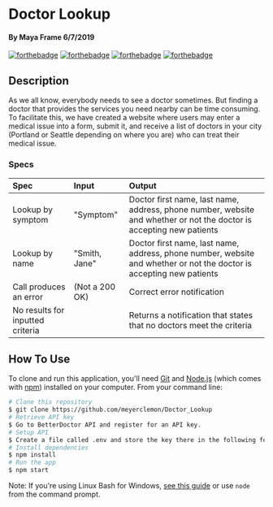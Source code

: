 # Doctor Lookup

#### By **Maya Frame** 6/7/2019
[![forthebadge](http://forthebadge.com/images/badges/made-with-javascript.svg)](http://forthebadge.com)
[![forthebadge](http://forthebadge.com/images/badges/60-percent-of-the-time-works-every-time.svg)](http://forthebadge.com)
[![forthebadge](http://forthebadge.com/images/badges/uses-css.svg)](http://forthebadge.com)
[![forthebadge](http://forthebadge.com/images/badges/uses-html.svg)](http://forthebadge.com)

## Description
As we all know, everybody needs to see a doctor sometimes. But finding a doctor that provides the services you need nearby can be time consuming. To facilitate this, we have created a website where users may enter a medical issue into a form, submit it, and receive a list of doctors in your city (Portland or Seattle depending on where you are) who can treat their medical issue.



### Specs
| Spec | Input |Output|
| :-------------     | :-------------  |:------------- |
| Lookup by symptom | "Symptom"| Doctor first name, last name, address, phone number, website and whether or not the doctor is accepting new patients|
| Lookup by name | "Smith, Jane"| Doctor first name, last name, address, phone number, website and whether or not the doctor is accepting new patients |
| Call produces an error |(Not a 200 OK)| Correct error notification|
| No results for inputted criteria |  | Returns a notification that states that no doctors meet the criteria |



## How To Use

To clone and run this application, you'll need [Git](https://git-scm.com) and [Node.js](https://nodejs.org/en/download/) (which comes with [npm](http://npmjs.com)) installed on your computer. From your command line:

```bash
# Clone this repository
$ git clone https://github.com/meyerclemon/Doctor_Lookup
# Retrieve API key
$ Go to BetterDoctor API and register for an API key.
# Setup API
$ Create a file called .env and store the key there in the following format: exports.apiKey = <YOUR API KEY HERE>
# Install dependencies
$ npm install
# Run the app
$ npm start
```

Note: If you're using Linux Bash for Windows, [see this guide](https://www.howtogeek.com/261575/how-to-run-graphical-linux-desktop-applications-from-windows-10s-bash-shell/) or use `node` from the command prompt.
